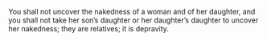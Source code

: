 You shall not uncover the nakedness of a woman and of her daughter, and you shall not take her son’s daughter or her daughter’s daughter to uncover her nakedness; they are relatives; it is depravity.
